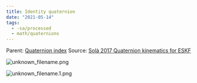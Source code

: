 ```yaml
---
title: Identity quaternion
date: "2021-05-14"
tags:
  - -sa/processed
  - math/quaternions
---
```


Parent: [Quaternion index](quaternion-index.md)
Source: [Solà 2017 Quaternion kinematics for ESKF](solà-2017-quaternion-kinematics-for-eskf.md)

![unknown_filename.png](./_resources/Identity_quaternion.resources/unknown_filename.png)

![unknown_filename.1.png](./_resources/Identity_quaternion.resources/unknown_filename.1.png)

